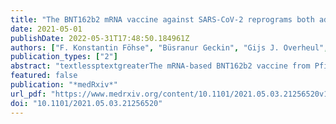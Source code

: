 ```yaml
---
title: "The BNT162b2 mRNA vaccine against SARS-CoV-2 reprograms both adaptive and innate immune responses"
date: 2021-05-01
publishDate: 2022-05-31T17:48:50.184961Z
authors: ["F. Konstantin Föhse", "Büsranur Geckin", "Gijs J. Overheul", "Josephine van de Maat", "Gizem Kilic", "Ozlem Bulut", "Helga Dijkstra", "Heidi Lemmers", "S. Andrei Sarlea", "Maartje Reijnders", "Jacobien Hoogerwerf", "Jaap ten Oever", "Elles Simonetti", "Frank L. van de Veerdonk", "Leo A. B. Joosten", "Bart L. Haagmans", "Reinout van Crevel", "Yang Li", "Ronald P. van Rij", "Corine GeurtsvanKessel", "Marien I. de Jonge", "Jorge Domínguez-Andrés", "Mihai G. Netea"]
publication_types: ["2"]
abstract: "textlessptextgreaterThe mRNA-based BNT162b2 vaccine from Pfizer/BioNTech was the first registered COVID-19 vaccine and has been shown to be up to 95% effective in preventing SARS-CoV-2 infections. Little is known about the broad effects of the new class of mRNA vaccines, especially whether they have combined effects on innate and adaptive immune responses. Here we confirmed that BNT162b2 vaccination of healthy individuals induced effective humoral and cellular immunity against several SARS-CoV-2 variants. Interestingly, however, the BNT162b2 vaccine also modulated the production of inflammatory cytokines by innate immune cells upon stimulation with both specific (SARS-CoV-2) and non-specific (viral, fungal and bacterial) stimuli. The response of innate immune cells to TLR4 and TLR7/8 ligands was lower after BNT162b2 vaccination, while fungi-induced cytokine responses were stronger. In conclusion, the mRNA BNT162b2 vaccine induces complex functional reprogramming of innate immune responses, which should be considered in the development and use of this new class of vaccines.textless/ptextgreater"
featured: false
publication: "*medRxiv*"
url_pdf: "https://www.medrxiv.org/content/10.1101/2021.05.03.21256520v1"
doi: "10.1101/2021.05.03.21256520"
---
```


